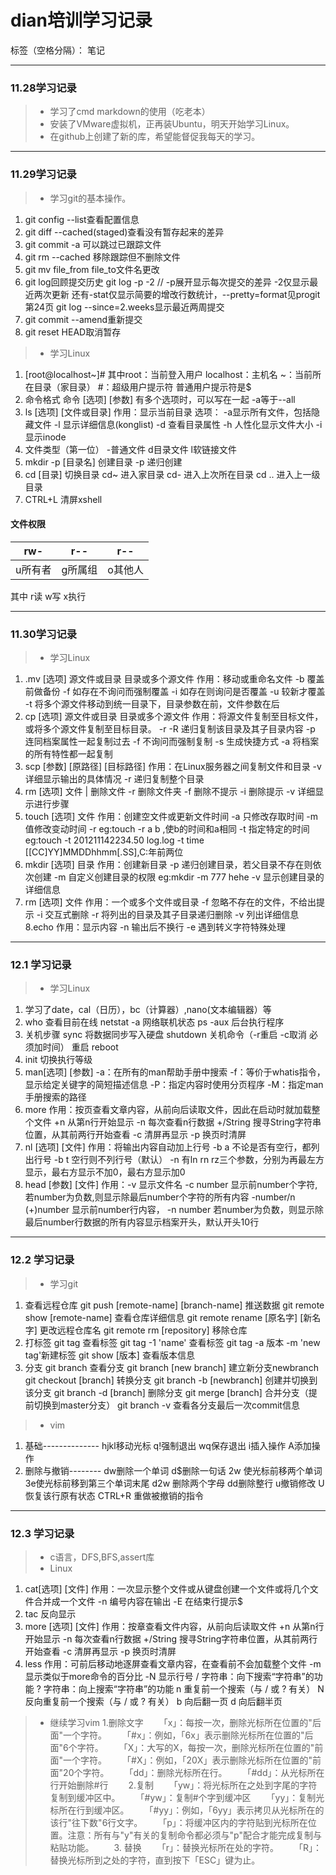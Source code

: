 ﻿# dian培训学习记录

标签（空格分隔）： 笔记

---

### 11.28学习记录
>* 学习了cmd markdown的使用（吃老本）
>* 安装了VMware虚拟机，正再装Ubuntu，明天开始学习Linux。
>* 在github上创建了新的库，希望能督促我每天的学习。

---

### 11.29学习记录
>* 学习git的基本操作。
   1. git config --list查看配置信息
   2. git diff --cached(staged)查看没有暂存起来的差异
   3. git commit -a 可以跳过已跟踪文件
   4. git rm --cached <file>移除跟踪但不删除文件
 5. git mv file_from          file_to文件名更改
   6. git log回顾提交历史
   git log -p -2 // -p展开显示每次提交的差异 -2仅显示最近两次更新
   还有-stat仅显示简要的增改行数统计，--pretty=format见progit第24页
  git log --since=2.weeks显示最近两周提交
 7. git commit --amend重新提交
 8. git reset HEAD<file>取消暂存
 
  >* 学习Linux
  1. [root@localhost~]#
  其中root：当前登入用户
  localhost：主机名
  ~：当前所在目录（家目录）
  \#：超级用户提示符
  普通用户提示符是$
  2. 命令格式
  命令 [选项] [参数]
  有多个选项时，可以写在一起
  -a等于--all
  3. ls [选项] [文件或目录]
  作用：显示当前目录
  选项：
  -a显示所有文件，包括隐藏文件
  -l 显示详细信息(konglist)
  -d 查看目录属性
  -h 人性化显示文件大小
  -i 显示inode
  4. 文件类型（第一位）
  -普通文件
  d目录文件 
  l软链接文件
  5. mkdir -p [目录名]  创建目录 
  -p 递归创建
  6. cd [目录]   切换目录
  cd~ 进入家目录
  cd- 进入上次所在目录
  cd .. 进入上一级目录
  7.  CTRL+L 清屏xshell
 
  
#### 文件权限
  |rw-     | r--     | r--|
  |--------|---------|---|
 | u所有者 |g所属组| o其他人|
 
  其中 r读 w写 x执行
  
  ---
  
### 11.30学习记录
  >* 学习Linux
 1. .mv [选项] 源文件或目录 目录或多个源文件 
  作用：移动或重命名文件
  -b  覆盖前做备份
-f  如存在不询问而强制覆盖
-i  如存在则询问是否覆盖
-u  较新才覆盖
-t  将多个源文件移动到统一目录下，目录参数在前，文件参数在后
2. cp [选项] 源文件或目录 目录或多个源文件 
作用：将源文件复制至目标文件，或将多个源文件复制至目标目录。
-r -R 递归复制该目录及其子目录内容
-p  连同档案属性一起复制过去
-f  不询问而强制复制
-s  生成快捷方式
-a  将档案的所有特性都一起复制
 3. scp [参数] [原路径] [目标路径]
 作用：在Linux服务器之间复制文件和目录
 -v  详细显示输出的具体情况
-r  递归复制整个目录
4. rm [选项] 文件 | 删除文件
 -r  删除文件夹
-f  删除不提示
-i  删除提示
-v  详细显示进行步骤
5. touch [选项] 文件
作用：创建空文件或更新文件时间
-a  只修改存取时间
-m  值修改变动时间
-r  eg:touch -r a b ,使b的时间和a相同
-t  指定特定的时间 eg:touch -t 201211142234.50 log.log 
    -t time [[CC]YY]MMDDhhmm[.SS],C:年前两位
6. mkdir [选项] 目录
作用：创建新目录
-p  递归创建目录，若父目录不存在则依次创建
-m  自定义创建目录的权限  eg:mkdir -m 777 hehe
-v  显示创建目录的详细信息
7. rm [选项] 文件
作用：一个或多个文件或目录
-f  忽略不存在的文件，不给出提示
-i  交互式删除
-r  将列出的目录及其子目录递归删除
-v  列出详细信息
8.echo 作用：显示内容
-n  输出后不换行
-e  遇到转义字符特殊处理
  
  ---
  
### 12.1 学习记录

>* 学习Linux
1. 学习了date，cal（日历），bc（计算器）,nano(文本编辑器）等
2. who 查看目前在线
netstat -a 网络联机状态
ps -aux 后台执行程序
3. 关机步骤
sync 将数据同步写入硬盘
shutdown 关机命令（-r重启 -c取消 必须加时间）
重启 reboot
4. init 切换执行等级
5. man[选项] [参数]
-a：在所有的man帮助手册中搜索
-f：等价于whatis指令，显示给定关键字的简短描述信息
-P：指定内容时使用分页程序
-M：指定man手册搜索的路径
6. more
作用：按页查看文章内容，从前向后读取文件，因此在启动时就加载整个文件
+n  从第n行开始显示
-n  每次查看n行数据
+/String    搜寻String字符串位置，从其前两行开始查看
-c  清屏再显示
-p  换页时清屏
7. nl [选项] [文件]
作用：将输出内容自动加上行号
-b a 不论是否有空行，都列出行号
-b t 空行则不列行号（默认） 
-n 有ln rn rz三个参数，分别为再最左方显示，最右方显示不加0，最右方显示加0
8. head [参数] [文件]
作用：-v  显示文件名
-c number   显示前number个字符,若number为负数,则显示除最后number个字符的所有内容
-number/n (+)number     显示前number行内容，
-n number   若number为负数，则显示除最后number行数据的所有内容显示档案开头，默认开头10行 

  ---
  
### 12.2 学习记录

>* 学习git
1. 查看远程仓库
git push [remote-name] [branch-name] 推送数据
git remote show [remote-name] 查看仓库详细信息 
git remote rename [原名字] [新名字] 更改远程仓库名
git remote rm [repository] 移除仓库
2. 打标签
git tag 查看标签
git tag -1 'name' 查看标签
git tag -a 版本 -m 'new tag'新建标签
git show [版本] 查看版本信息
3. 分支
git branch 查看分支
git branch [new branch] 建立新分支newbranch
git checkout [branch] 转换分支
git branch -b [newbranch] 创建并切换到该分支
git branch -d [branch] 删除分支
git merge [branch] 合并分支（提前切换到master分支）
git branch -v 查看各分支最后一次commit信息
>* vim
1. 基础--------------
hjkl移动光标
q!强制退出
wq保存退出
i插入操作
A添加操作
2. 删除与撤销--------
dw删除一个单词
d$删除一句话
2w 使光标前移两个单词
3e使光标前移到第三个单词末尾
d2w 删除两个字母
dd删除整行
u撤销修改
U恢复该行原有状态
CTRL+R 重做被撤销的指令

---

### 12.3 学习记录

>* c语言，DFS,BFS,assert库
>* Linux
1. cat[选项] [文件]
作用：一次显示整个文件或从键盘创建一个文件或将几个文件合并成一个文件
 -n 编号内容在输出
 -E 在结束行提示$
2. tac 反向显示
3. more [选项] [文件]
作用：按章查看文件内容，从前向后读取文件
+n  从第n行开始显示
-n  每次查看n行数据
+/String    搜寻String字符串位置，从其前两行开始查看
-c  清屏再显示
-p  换页时清屏
4. less
作用：可前后移动地逐屏查看文章内容，在查看前不会加载整个文件
-m  显示类似于more命令的百分比
-N  显示行号
/   字符串：向下搜索“字符串”的功能
?   字符串：向上搜索“字符串”的功能
n   重复前一个搜索（与 / 或 ? 有关）
N   反向重复前一个搜索（与 / 或 ? 有关）
b   向后翻一页
d   向后翻半页
>* 继续学习vim
1.删除文字
　　「x」：每按一次，删除光标所在位置的"后面"一个字符。
　　「#x」：例如，「6x」表示删除光标所在位置的"后面"6个字符。
　　「X」：大写的X，每按一次，删除光标所在位置的"前面"一个字符。
　　「#X」：例如，「20X」表示删除光标所在位置的"前面"20个字符。
　　「dd」：删除光标所在行。
　　「#dd」：从光标所在行开始删除#行
　　2.复制
　　「yw」：将光标所在之处到字尾的字符复制到缓冲区中。
　　「#yw」：复制#个字到缓冲区
　　「yy」：复制光标所在行到缓冲区。
　　「#yy」：例如，「6yy」表示拷贝从光标所在的该行"往下数"6行文字。
　　「p」：将缓冲区内的字符贴到光标所在位置。注意：所有与"y"有关的复制命令都必须与"p"配合才能完成复制与粘贴功能。
　　3. 替换
　　「r」：替换光标所在处的字符。
　　「R」：替换光标所到之处的字符，直到按下「ESC」键为止。
